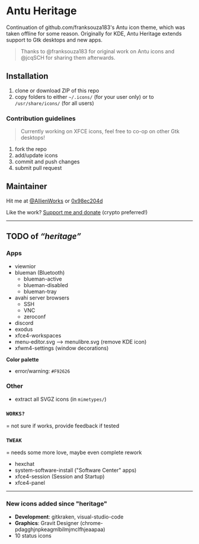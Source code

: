 # Antu Heritage

Continuation of github.com/franksouza183's Antu icon theme, which was taken offline for some reason. Originally for KDE, Antu Heritage extends support to Gtk desktops and new apps.

> Thanks to @franksouza183 for original work on Antu icons and @jcqSCH for sharing them afterwards.

## Installation

1. clone or download ZIP of this repo
2. copy folders to either `~/.icons/` (for your user only) or to `/usr/share/icons/` (for all users)

### Contribution guidelines ###

> Currently working on XFCE icons, feel free to co-op on other Gtk desktops!

1. fork the repo
2. add/update icons
3. commit and push changes
3. submit pull request

## Maintainer

Hit me at [@AllienWorks](https://twitter.com/AllienWorks) or [0x98ec204d](https://keybase.io/martin_allien)

Like the work? [Support me and donate](https://allien.work/donate) (crypto preferred!)

---

## TODO of _“heritage”_

### Apps

* viewnior
* blueman (Bluetooth)
	- blueman-active
	- blueman-disabled
	- blueman-tray
* avahi server browsers
    - SSH
    - VNC
    - zeroconf
* discord
* exodus
* xfce4-workspaces
* menu-editor.svg --> menulibre.svg (remove KDE icon)
* xfwm4-settings (window decorations)


**Color palette**

* error/warning: `#F92626`

### Other

* extract all SVGZ icons (in `mimetypes/`)

### `WORKS?`

= not sure if works, provide feedback if tested

### `TWEAK`

= needs some more love, maybe even complete rework

* hexchat
* system-software-install ("Software Center" apps)
* xfce4-session (Session and Startup)
* xfce4-panel

---

### New icons added since "heritage"

* **Development**: gitkraken, visual-studio-code
* **Graphics**: Gravit Designer (chrome-pdagghjnpkeagmlbilmjmclfhjeaapaa)
* 10 status icons